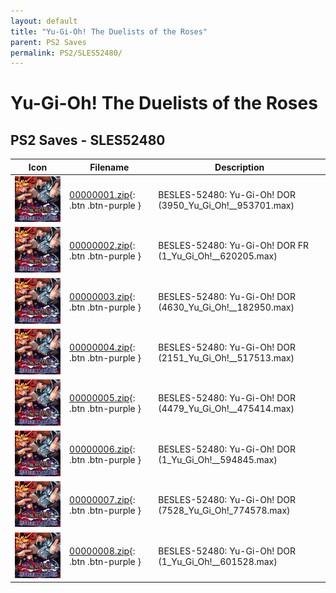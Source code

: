 ```yaml
---
layout: default
title: "Yu-Gi-Oh! The Duelists of the Roses"
parent: PS2 Saves
permalink: PS2/SLES52480/
---
```

# Yu-Gi-Oh! The Duelists of the Roses

## PS2 Saves - SLES52480

| Icon | Filename | Description |
|------|----------|-------------|
| ![Yu-Gi-Oh! The Duelists of the Roses](icon0.png) | [00000001.zip](00000001.zip){: .btn .btn-purple } | BESLES-52480: Yu-Gi-Oh! DOR (3950_Yu_Gi_Oh!__953701.max) |
| ![Yu-Gi-Oh! The Duelists of the Roses](icon0.png) | [00000002.zip](00000002.zip){: .btn .btn-purple } | BESLES-52480: Yu-Gi-Oh! DOR FR (1_Yu_Gi_Oh!__620205.max) |
| ![Yu-Gi-Oh! The Duelists of the Roses](icon0.png) | [00000003.zip](00000003.zip){: .btn .btn-purple } | BESLES-52480: Yu-Gi-Oh! DOR (4630_Yu_Gi_Oh!__182950.max) |
| ![Yu-Gi-Oh! The Duelists of the Roses](icon0.png) | [00000004.zip](00000004.zip){: .btn .btn-purple } | BESLES-52480: Yu-Gi-Oh! DOR (2151_Yu_Gi_Oh!__517513.max) |
| ![Yu-Gi-Oh! The Duelists of the Roses](icon0.png) | [00000005.zip](00000005.zip){: .btn .btn-purple } | BESLES-52480: Yu-Gi-Oh! DOR (4479_Yu_Gi_Oh!__475414.max) |
| ![Yu-Gi-Oh! The Duelists of the Roses](icon0.png) | [00000006.zip](00000006.zip){: .btn .btn-purple } | BESLES-52480: Yu-Gi-Oh! DOR (1_Yu_Gi_Oh!__594845.max) |
| ![Yu-Gi-Oh! The Duelists of the Roses](icon0.png) | [00000007.zip](00000007.zip){: .btn .btn-purple } | BESLES-52480: Yu-Gi-Oh! DOR (7528_Yu_Gi_Oh!_774578.max) |
| ![Yu-Gi-Oh! The Duelists of the Roses](icon0.png) | [00000008.zip](00000008.zip){: .btn .btn-purple } | BESLES-52480: Yu-Gi-Oh! DOR (1_Yu_Gi_Oh!__601528.max) |
